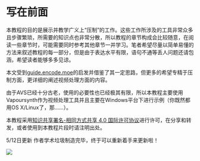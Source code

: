 # 写在前面

本教程的目的是展示并教学广义上“压制”的工作。这些工作所涉及的工具非常众多且步骤繁琐，所需要的知识点也非常分散，所以教程的章节构成会比较随意，在阅读一些章节时，可能需要同时参考其他章节一并学习。笔者希望尽量以简单易懂的方法来叙述教程的每一部分，但是由于表达水平有限，语句不通等丢人问题还请包涵，希望读者能够多多见谅。

本文受到[guide.encode.moe](https://guide.encode.moe/)的启发并借鉴了其一定思路，但更多的希望专精于压制方面，更详细的阐述视频处理方面的内容。

由于AVS已经十分古老，使用的必要性也已经极其有限，所以本教程主要使用Vapoursynth作为视频处理工具并且主要在Windows平台下进行示例（你既然都用OS X/Linux了，那……）。

本教程采用[知识共享署名-相同方式共享 4.0 国际许可协议](https://creativecommons.org/licenses/by-sa/4.0/)进行许可，在分享和转发，或者使用到本教程片段时请注明出处。



5/12日更新 作者学术垃圾制造完毕，终于可以重新着手来更新啦！

![](https://i.creativecommons.org/l/by-sa/4.0/88x31.png)

